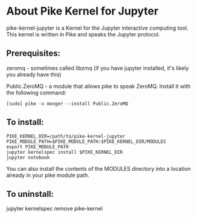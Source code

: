 # About Pike Kernel for Jupyter

pike-kernel-jupyter is a Kernel for the Jupyter interactive computing tool. This kernel is written in 
Pike and speaks the Jupyter protocol. 

## Prerequisites:

zeromq - sometimes called libzmq (if you have jupyter installed, it's likely you already have this)

Public.ZeroMQ - a module that allows pike to speak ZeroMQ. Install it with the following command:

```
[sudo] pike -x monger --install Public.ZeroMQ
```

## To install:

```
PIKE_KERNEL_DIR=/path/to/pike-kernel-jupyter
PIKE_MODULE_PATH=$PIKE_MODULE_PATH:$PIKE_KERNEL_DIR/MODULES
export PIKE_MODULE_PATH
jupyter kernelspec install $PIKE_KERNEL_DIR
jupyter notebook
```

You can also install the contents of the MODULES directory into a location already in 
your pike module path.

## To uninstall:

jupyter kernelspec remove pike-kernel

